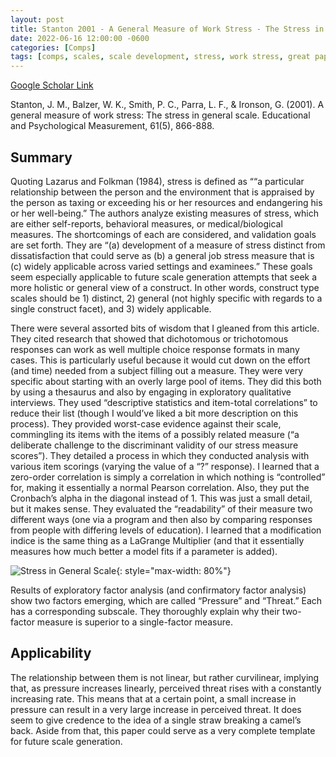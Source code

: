 ```yaml
---
layout: post
title: Stanton 2001 - A General Measure of Work Stress - The Stress in General Scale
date: 2022-06-16 12:00:00 -0600
categories: [Comps]
tags: [comps, scales, scale development, stress, work stress, great paper, pressure, threat]
---
```

[Google Scholar Link](https://scholar.google.com/scholar?hl=en&as_sdt=0%2C45&q=A+general+measure+of+work+stress%3A+The+stress+in+general+scale&btnG=)

Stanton, J. M., Balzer, W. K., Smith, P. C., Parra, L. F., & Ironson, G. (2001). A general measure of work stress: The stress in general scale. Educational and Psychological Measurement, 61(5), 866-888.

## Summary
Quoting Lazarus and Folkman (1984), stress is defined as ““a particular relationship between the
person and the environment that is appraised by the person as taxing or exceeding his or her resources and endangering his or her well-being.”  The authors analyze existing measures of stress, which are either self-reports, behavioral measures, or medical/biological measures.  The shortcomings of each are considered, and validation goals are set forth.  They are “(a) development of a measure of stress distinct from dissatisfaction that could serve as (b) a general job stress measure that is (c) widely applicable across varied settings and examinees.”  These goals seem especially applicable to future scale generation attempts that seek a more holistic or general view of a construct.  In other words, construct type scales should be 1) distinct, 2) general (not highly specific with regards to a single construct facet), and 3) widely applicable.

There were several assorted bits of wisdom that I gleaned from this article.  They cited research that showed that dichotomous or trichotomous responses can work as well multiple choice response formats in many cases.  This is particularly useful because it would cut down on the effort (and time) needed from a subject filling out a measure.  They were very specific about starting with an overly large pool of items.  They did this both by using a thesaurus and also by engaging in exploratory qualitative interviews.  They used “descriptive statistics and item-total correlations” to reduce their list (though I would’ve liked a bit more description on this process).  They provided worst-case evidence against their scale, commingling its items with the items of a possibly related measure (“a deliberate challenge to the discriminant validity of our stress measure scores”).  They detailed a process in which they conducted analysis with various item scorings (varying the value of a “?” response).  I learned that a zero-order correlation is simply a correlation in which nothing is “controlled” for, making it essentially a normal Pearson correlation.  Also, they put the Cronbach’s alpha in the diagonal instead of 1.  This was just a small detail, but it makes sense.  They evaluated the “readability” of their measure two different ways (one via a program and then also by comparing responses from people with differing levels of education).  I learned that a modification indice is the same thing as a LaGrange Multiplier (and that it essentially measures how much better a model fits if a parameter is added).  

![Stress in General Scale](/_site/images/Stanton2001-AGeneralMeasureOfWorkStress.png){: style="max-width: 80%"}

Results of exploratory factor analysis (and confirmatory factor analysis) show two factors emerging, which are called “Pressure” and “Threat.”  Each has a corresponding subscale.  They thoroughly explain why their two-factor measure is superior to a single-factor measure.  

## Applicability
The relationship between them is not linear, but rather curvilinear, implying that, as pressure increases linearly, perceived threat rises with a constantly increasing rate.  This means that at a certain point, a small increase in pressure can result in a very large increase in perceived threat.  It does seem to give credence to the idea of a single straw breaking a camel’s back.  Aside from that, this paper could serve as a very complete template for future scale generation.
